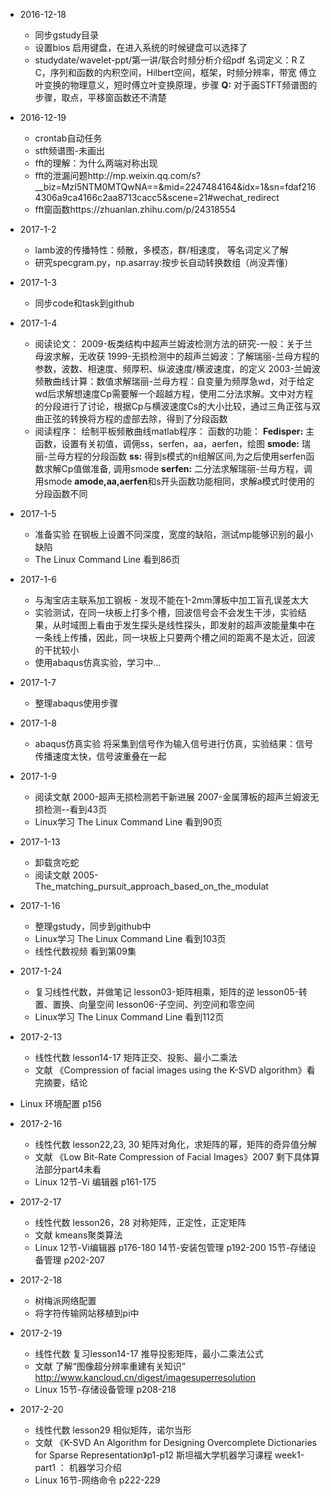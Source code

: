 - 2016-12-18
  * 同步gstudy目录
  * 设置bios 启用键盘，在进入系统的时候键盘可以选择了
  * studydate/wavelet-ppt/第一讲/联合时频分析介绍pdf
  名词定义：R Z C，序列和函数的内积空间，Hilbert空间，框架，时频分辨率，带宽
  傅立叶变换的物理意义，短时傅立叶变换原理，步骤
  **Q:** 对于画STFT频谱图的步骤，取点，平移窗函数还不清楚

- 2016-12-19
  * crontab自动任务
  * stft频谱图-未画出
  - fft的理解：为什么两端对称出现
  * fft的泄漏问题http://mp.weixin.qq.com/s?__biz=MzI5NTM0MTQwNA==&mid=2247484164&idx=1&sn=fdaf2164306a9ca4166c2aa8713cacc5&scene=21#wechat_redirect
  * fft窗函数https://zhuanlan.zhihu.com/p/24318554

- 2017-1-2
  * lamb波的传播特性：频散，多模态，群/相速度， 等名词定义了解
  * 研究specgram.py，np.asarray:按步长自动转换数组（尚没弄懂）

- 2017-1-3
  * 同步code和task到github

- 2017-1-4
  * 阅读论文：
2009-板类结构中超声兰姆波检测方法的研究-一般：关于兰母波求解，无收获
1999-无损检测中的超声兰姆波：了解瑞丽-兰母方程的参数，波数、相速度、频厚积、纵波速度/横波速度，的定义
2003-兰姆波频散曲线计算：数值求解瑞丽-兰母方程：自变量为频厚急wd，对于给定wd后求解想速度Cp需要解一个超越方程，使用二分法求解。文中对方程的分段进行了讨论，根据Cp与横波速度Cs的大小比较，通过三角正弦与双曲正弦的转换将方程的虚部去除，得到了分段函数
  * 阅读程序：
绘制平板频散曲线matlab程序：
函数的功能：
**Fedisper:** 主函数，设置有关初值，调佣ss，serfen，aa，aerfen，绘图
**smode:** 瑞丽-兰母方程的分段函数
**ss:** 得到s模式的n组解区间,为之后使用serfen函数求解Cp值做准备, 调用smode
**serfen:** 二分法求解瑞丽-兰母方程，调用smode
**amode,aa,aerfen**和s开头函数功能相同，求解a模式时使用的分段函数不同

- 2017-1-5
  * 准备实验
在钢板上设置不同深度，宽度的缺陷，测试mp能够识别的最小缺陷
  * The Linux Command Line 看到86页

- 2017-1-6
  * 与淘宝店主联系加工钢板 - 发现不能在1-2mm薄板中加工盲孔误差太大
  * 实验测试，在同一块板上打多个槽，回波信号会不会发生干涉，实验结果，从时域图上看由于发生探头是线性探头，即发射的超声波能量集中在一条线上传播，因此，同一块板上只要两个槽之间的距离不是太近，回波的干扰较小
  * 使用abaqus仿真实验，学习中...

- 2017-1-7
  * 整理abaqus使用步骤

- 2017-1-8
  * abaqus仿真实验
将采集到信号作为输入信号进行仿真，实验结果：信号传播速度太快，信号波重叠在一起

- 2017-1-9
  * 阅读文献
2000-超声无损检测若干新进展
2007-金属薄板的超声兰姆波无损检测--看到43页
  * Linux学习
The Linux Command Line 看到90页

- 2017-1-13
  * 卸载贪吃蛇
  * 阅读文献
2005-The_matching_pursuit_approach_based_on_the_modulat

- 2017-1-16
  * 整理gstudy，同步到github中
  * Linux学习
The Linux Command Line 看到103页
  * 线性代数视频 看到第09集

- 2017-1-24
  * 复习线性代数，并做笔记
lesson03-矩阵相乘，矩阵的逆
lesson05-转置、置换、向量空间
lesson06-子空间、列空间和零空间
  * Linux学习
The Linux Command Line 看到112页

- 2017-2-13
  * 线性代数
lesson14-17 矩阵正交、投影、最小二乘法
  * 文献
《Compression of facial images using the K-SVD algorithm》看完摘要，结论
 * Linux
环境配置 p156

- 2017-2-16
  * 线性代数
lesson22,23, 30 矩阵对角化，求矩阵的幂，矩阵的奇异值分解
  * 文献
《Low Bit-Rate Compression of Facial Images》2007 剩下具体算法部分part4未看
  * Linux
12节-Vi 编辑器 p161-175

- 2017-2-17
  * 线性代数
lesson26，28 对称矩阵，正定性，正定矩阵
  * 文献
kmeans聚类算法
  * Linux
12节-Vi编辑器 p176-180
14节-安装包管理 p192-200
15节-存储设备管理 p202-207

- 2017-2-18
  * 树梅派网络配置
  * 将字符传输网站移植到pi中

- 2017-2-19
  * 线性代数
复习lesson14-17 推导投影矩阵，最小二乘法公式
  * 文献
了解“图像超分辨率重建有关知识”
http://www.kancloud.cn/digest/imagesuperresolution
  * Linux
15节-存储设备管理 p208-218

- 2017-2-20
  * 线性代数
lesson29 相似矩阵，诺尔当形
  * 文献
《K-SVD An Algorithm for Designing Overcomplete Dictionaries for Sparse Representation》p1-p12
斯坦福大学机器学习课程 week1-part1 ： 机器学习介绍
  * Linux
16节-网络命令 p222-229
